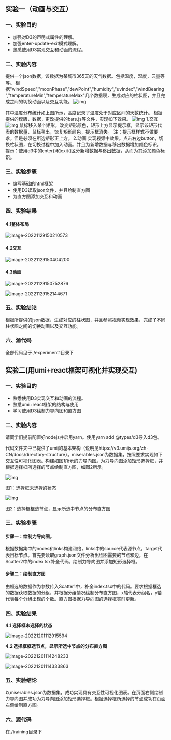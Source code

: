 ## 实验一（动画与交互）
### 一、实验目的

- 加强对D3的声明式属性的理解。
- 加强enter-update-exit模式理解。
- 熟悉使用D3实现交互和动画的流程。

### 二、实验内容

提供一个json数据，该数据为某城市365天的天气数据。包括温度，湿度，云量等等。 根据"windSpeed","moonPhase","dewPoint","humidity","uvIndex","windBearing","temperatureMin","temperatureMax"几个数据项，生成对应的柱状图，并且完成之间的切换动画以及交互功能。
![img](./pic/1-3.jpg)

其中湿度分布统计如上图所示，高度记录了湿度处于对应区间的天数统计。
根据提供的模版，数据，更改提供的bars.js等文件，实现如下效果。
![img](./pic/1-2.png) 
1.交互
![img](./pic/1-1.jpg) 
鼠标移入某个矩形，改变矩形颜色，矩形上方显示提示框，显示该矩形代表的数据量，鼠标移出，恢复矩形颜色，提示框消失。
注：提示框样式不做要求，但是必须在所选矩形正上方。
2.动画
实现视频中效果。点击右边button，切换柱状图，在切换过程中加入动画。并且为新增数据与移出数据增加颜色标识。
提示：使用d3中的enter()和exit()区分新增数据与移出数据，从而为其添加颜色标识。

### 三、实验步骤

- 编写基础的html框架
- 使用D3读取json文件，并且绘制直方图
- 为直方图添加交互和动画

### 四、实验结果

#### 4.1整体布局

![image-20221129150210573](./pic/1-4.png)

####  4.2交互

![image-20221129150404200](./pic/1-5.png) 

#### 4.3动画

![image-20221129150752876](./pic/1-6.png)

![image-20221129152144671](./pic/1-7.png)

### 五、实验结论

根据所提供的json数据，生成对应的柱状图，并且参照视频实现效果，完成了不同柱状图之间的切换动画以及交互功能。

### 六、源代码

全部代码见于./experiment1目录下



## 实验二(用umi+react框架可视化并实现交互)
### 一、实验目的

- 熟悉使用D3实现交互和动画的流程。
- 熟悉umi+react框架的结构与使用
- 学习使用D3绘制力导向图和直方图

### 二、实验内容

请同学们提前配置好nodejs并启用yarn。使用yarn add @types/d3导入d3包。

代码文件夹中已提供了umij的基本架构（说明见https://v3.umijs.org/zh-CN/docs/directory-structure）。miserables.json为数据集，按照要求实现如下交互性可视化图表。构建如图1所示的力导向图。为力导向图添加矩形选择框，并根据选择框所选择的节点绘制直方图，如图2所示。

 

![img](./pic/README/wps1.jpg) 

图1：选择框未选择的状态

![img](./pic/README/wps2.jpg) 

图2：选择框框选节点，显示所选中节点的分布直方图

### 三、实验步骤

#### 步骤一：绘制力导向图。

根据数据集中的nodes和links构建网络，links中的source代表源节点，target代表目标节点。首先要读取graph.json文件分析出绘图需要的节点和边。在Scatter2中的index.tsx补全代码，绘制力导向图并添加矩形选择框。

#### 步骤二：绘制直方图

由框选的数据作为参数传入Scatter1中，补全index.tsx中的代码。要求根据框选的数据获取数据的分组，并根据分组情况绘制分布直方图，x轴代表分组名，y轴代表每个分组出现的个数。直方图根据力导向图的选择框实时更新。

### 四、实验结果

**4.1 选择框未选择的状态**

![image-20221201112915594](./pic/README/image-20221201112915594.png)

**4.2 选择框框选节点，显示所选中节点的分布直方图**

![image-20221201114248233](./pic/README/image-20221201114248233.png)

![image-20221201114333863](./pic/README/image-20221201114333863.png)

### 五、实验结论

以miserables.json为数据集，成功实现具有交互性可视化图表。在页面右侧绘制力导向图并成功为力导向图添加矩形选择框。根据选择框所选择的节点成功在页面右侧绘制直方图。

### 六、源代码

在./training目录下